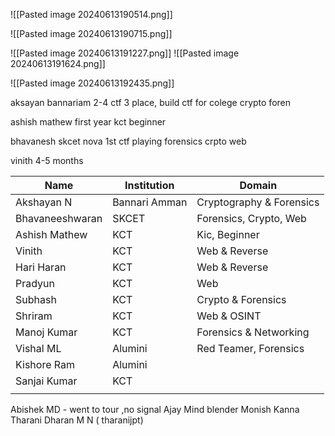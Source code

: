 ![[Pasted image 20240613190514.png]]



![[Pasted image 20240613190715.png]]




![[Pasted image 20240613191227.png]]
![[Pasted image 20240613191624.png]]


![[Pasted image 20240613192435.png]]

aksayan bannariam 2-4 ctf 3 place, build ctf for colege crypto foren

ashish mathew first year kct beginner

bhavanesh skcet nova 1st ctf playing forensics crpto web

vinith 4-5 months 




| Name            | Institution   | Domain                   |
| --------------- | ------------- | ------------------------ |
| Akshayan N      | Bannari Amman | Cryptography & Forensics |
| Bhavaneeshwaran | SKCET         | Forensics, Crypto, Web   |
| Ashish Mathew   | KCT           | Kic, Beginner            |
| Vinith          | KCT           | Web & Reverse            |
| Hari Haran      | KCT           | Web & Reverse            |
| Pradyun         | KCT           | Web                      |
| Subhash         | KCT           | Crypto & Forensics       |
| Shriram         | KCT           | Web & OSINT              |
| Manoj Kumar     | KCT           | Forensics & Networking   |
| Vishal ML       | Alumini       | Red Teamer, Forensics    |
| Kishore Ram     | Alumini       |                          |
| Sanjai Kumar    | KCT           |                          |
|                 |               |                          |


Abishek MD - went to tour ,no signal
Ajay 
Mind blender
Monish Kanna
Tharani Dharan M N ( tharanijpt)